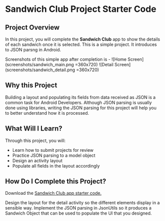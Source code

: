# Sandwich Club Project Starter Code

## Project Overview
In this project, you will complete the **Sandwich Club** app to
show the details of each sandwich once it is selected.
This is a simple project. It introduces to JSON parsng in Android.

Screenshots of this simple app after completion is - 
![Home Screen](screenshots/sandwich_main.png =360x720) 
![Detail Screen](screenshots/sandwich_detail.png =360x720) 

## Why this Project

Building a layout and populating its fields from data received as JSON
is a common task for Android Developers. Although JSON parsing is usually
done using libraries, writing the JSON parsing for  this project will
help you to better understand how it is processed.

## What Will I Learn?
Through this project, you will:
- Learn how to submit projects for review
- Practice JSON parsing to a model object
- Design an activity layout
- Populate all fields in the layout accordingly

## How Do I Complete this Project?
Download the [Sandwich Club app starter code.](https://github.com/udacity/sandwich-club-starter-code)

Design the layout for the detail activity so the different elements
display in a sensible way. Implement the JSON parsing in JsonUtils so it
produces a Sandwich Object that can be used to populate the UI that you designed.

